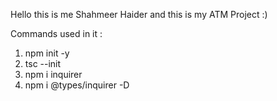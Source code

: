 Hello this is me Shahmeer Haider and this is my ATM Project :)

Commands used in it :

1. npm init -y
2. tsc --init
3. npm i inquirer
4. npm i @types/inquirer -D
